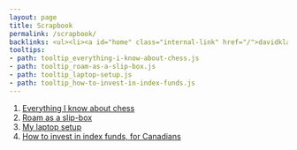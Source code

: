 ```yaml
---
layout: page
title: Scrapbook
permalink: /scrapbook/
backlinks: <ul><li><a id="home" class="internal-link" href="/">davidklaing.com</a></li></ul>
tooltips: 
- path: tooltip_everything-i-know-about-chess.js
- path: tooltip_roam-as-a-slip-box.js
- path: tooltip_laptop-setup.js
- path: tooltip_how-to-invest-in-index-funds.js
---
```


1. <a id="everything-i-know-about-chess" class="internal-link" href="/everything-i-know-about-chess/">Everything I know about chess</a>
2. <a id="roam-as-a-slip-box" class="internal-link" href="/roam-as-a-slip-box/">Roam as a slip-box</a>
3. <a id="laptop-setup" class="internal-link" href="/laptop-setup/">My laptop setup</a>
4. <a id="how-to-invest-in-index-funds" class="internal-link" href="/how-to-invest-in-index-funds/">How to invest in index funds, for Canadians</a>